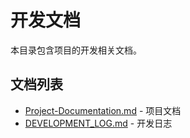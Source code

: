 # 开发文档

本目录包含项目的开发相关文档。

## 文档列表

- [Project-Documentation.md](Project-Documentation.md) - 项目文档
- [DEVELOPMENT_LOG.md](DEVELOPMENT_LOG.md) - 开发日志
